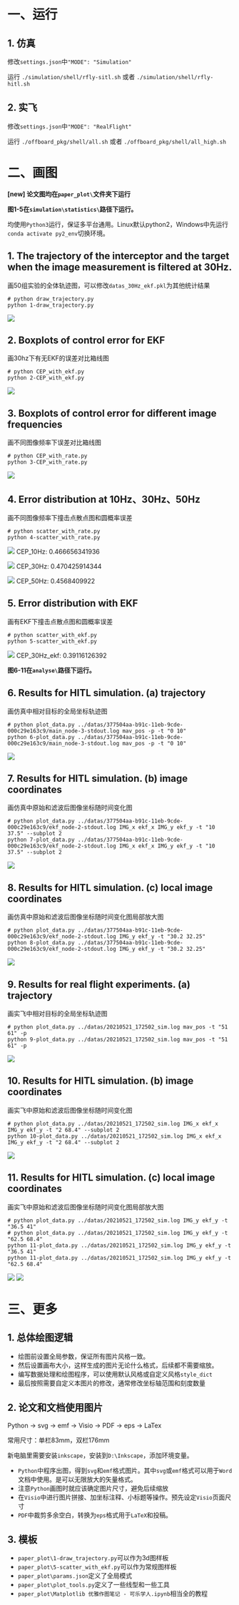 # 一、运行
## 1. 仿真
修改`settings.json`中`"MODE": "Simulation"`

运行
`./simulation/shell/rfly-sitl.sh`
或者
`./simulation/shell/rfly-hitl.sh`

## 2. 实飞
修改`settings.json`中`"MODE": "RealFlight"`

运行
`./offboard_pkg/shell/all.sh`
或者
`./offboard_pkg/shell/all_high.sh`


# 二、画图

**[new] 论文图均在`paper_plot\`文件夹下运行**

**图1-5在`simulation\statistics\`路径下运行。**

均使用`Python3`运行，保证多平台通用。Linux默认python2，Windows中先运行`conda activate py2_env`切换环境。

## 1. The trajectory of the interceptor and the target when the image measurement is filtered at 30Hz.
画50组实验的全体轨迹图，可以修改`datas_30Hz_ekf.pkl`为其他统计结果
```
# python draw_trajectory.py
python 1-draw_trajectory.py
```
![](./output/trajectory.svg)

## 2. Boxplots of control error for EKF 
画30hz下有无EKF的误差对比箱线图
```
# python CEP_with_ekf.py
python 2-CEP_with_ekf.py
```
![](./output/CEP_with_ekf.svg)

## 3. Boxplots of control error for different image frequencies 
画不同图像频率下误差对比箱线图
```
# python CEP_with_rate.py
python 3-CEP_with_rate.py
```
![](./output/CEP_with_rate.svg)

## 4. Error distribution at 10Hz、30Hz、50Hz 
画不同图像频率下撞击点散点图和圆概率误差
```
# python scatter_with_rate.py
python 4-scatter_with_rate.py
```
![](./output/scatter_with_rate_10Hz.svg)
CEP_10Hz: 0.466656341936

![](./output/scatter_with_rate_30Hz.svg)
CEP_30Hz: 0.470425914344

![](./output/scatter_with_rate_50Hz.svg)
CEP_50Hz: 0.4568409922

## 5. Error distribution with EKF 
画有EKF下撞击点散点图和圆概率误差
```
# python scatter_with_ekf.py
python 5-scatter_with_ekf.py
```
![](./output/scatter_with_30Hz_ekf.svg)
CEP_30Hz_ekf: 0.39116126392


**图6-11在`analyse\`路径下运行。**
## 6. Results for HITL simulation. (a) trajectory
画仿真中相对目标的全局坐标轨迹图
```
# python plot_data.py ../datas/377504aa-b91c-11eb-9cde-000c29e163c9/main_node-3-stdout.log mav_pos -p -t "0 10"
python 6-plot_data.py ../datas/377504aa-b91c-11eb-9cde-000c29e163c9/main_node-3-stdout.log mav_pos -p -t "0 10"
```
![](./output/plotxy-sim.svg)

## 7. Results for HITL simulation. (b) image coordinates
画仿真中原始和滤波后图像坐标随时间变化图
```
# python plot_data.py ../datas/377504aa-b91c-11eb-9cde-000c29e163c9/ekf_node-2-stdout.log IMG_x ekf_x IMG_y ekf_y -t "10 37.5" --subplot 2
python 7-plot_data.py ../datas/377504aa-b91c-11eb-9cde-000c29e163c9/ekf_node-2-stdout.log IMG_x ekf_x IMG_y ekf_y -t "10 37.5" --subplot 2
```
![](./output/subplot-sim.svg)

## 8. Results for HITL simulation. (c) local image coordinates
画仿真中原始和滤波后图像坐标随时间变化图局部放大图
```
# python plot_data.py ../datas/377504aa-b91c-11eb-9cde-000c29e163c9/ekf_node-2-stdout.log IMG_y ekf_y -t "30.2 32.25"
python 8-plot_data.py ../datas/377504aa-b91c-11eb-9cde-000c29e163c9/ekf_node-2-stdout.log IMG_y ekf_y -t "30.2 32.25"
```
![](./output/local-sim.svg)

## 9. Results for real flight experiments. (a) trajectory
画实飞中相对目标的全局坐标轨迹图
```
# python plot_data.py ../datas/20210521_172502_sim.log mav_pos -t "51 61" -p
python 9-plot_data.py ../datas/20210521_172502_sim.log mav_pos -t "51 61" -p
```
![](./output/plotxy-real.svg)

## 10. Results for HITL simulation. (b) image coordinates
画实飞中原始和滤波后图像坐标随时间变化图
```
# python plot_data.py ../datas/20210521_172502_sim.log IMG_x ekf_x IMG_y ekf_y -t "2 68.4" --subplot 2
python 10-plot_data.py ../datas/20210521_172502_sim.log IMG_x ekf_x IMG_y ekf_y -t "2 68.4" --subplot 2
```
![](./output/subplot-real.svg)

## 11. Results for HITL simulation. (c) local image coordinates
画实飞中原始和滤波后图像坐标随时间变化图局部放大图
```
# python plot_data.py ../datas/20210521_172502_sim.log IMG_y ekf_y -t "36.5 41"
# python plot_data.py ../datas/20210521_172502_sim.log IMG_y ekf_y -t "62.5 68.4"
python 11-plot_data.py ../datas/20210521_172502_sim.log IMG_y ekf_y -t "36.5 41"
python 11-plot_data.py ../datas/20210521_172502_sim.log IMG_y ekf_y -t "62.5 68.4"
```
![](./output/local-real-1.svg)
![](./output/local-real-2.svg)

# 三、更多
## 1. 总体绘图逻辑
* 绘图前设置全局参数，保证所有图片风格一致。
* 然后设置画布大小，这样生成的图片无论什么格式，后续都不需要缩放。
* 编写数据处理和绘图程序，可以使用默认风格或自定义风格`style_dict`
* 最后按照需要自定义本图片的修改，通常修改坐标轴范围和刻度数量

## 2. 论文和文档使用图片
Python -> svg -> emf -> Visio -> PDF -> eps -> LaTex

常用尺寸：单栏83mm，双栏176mm

新电脑里需要安装`inkscape`，安装到`D:\Inkscape`，添加环境变量。
* `Python`中程序出图，得到`svg`和`emf`格式图片。其中`svg`或`emf`格式可以用于`Word`文档中使用。是可以无限放大的矢量格式。
* 注意`Python`画图时就应该确定图片尺寸，避免后续缩放
* 在`Visio`中进行图片拼接、加坐标注释、小标题等操作。预先设定`Visio`页面尺寸
* `PDF`中裁剪多余空白，转换为`eps`格式用于`LaTeX`和投稿。

## 3. 模板
* `paper_plot\1-draw_trajectory.py`可以作为3d图样板
* `paper_plot\5-scatter_with_ekf.py`可以作为常规图样板
* `paper_plot\params.json`定义了全局模式
* `paper_plot\plot_tools.py`定义了一些线型和一些工具
* `paper_plot\Matplotlib 优雅作图笔记 - 可乐学人.ipynb`相当全的教程
